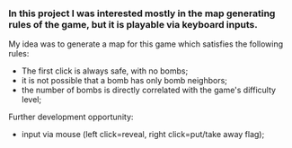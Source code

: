 ### In this project I was interested mostly in the map generating rules of the game, but it is playable via keyboard inputs.
My idea was to generate a map for this game which satisfies the following rules:
- The first click is always safe, with no bombs;
- it is not possible that a bomb has only bomb neighbors;
- the number of bombs is directly correlated with the game's difficulty level;

Further development opportunity:
- input via mouse (left click=reveal, right click=put/take away flag); 
